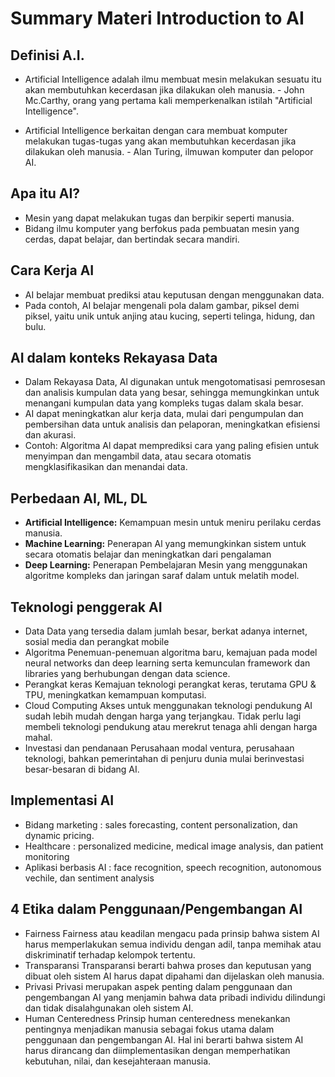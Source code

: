 # Summary Materi Introduction to AI

## Definisi A.I.

- Artificial Intelligence adalah ilmu membuat mesin melakukan sesuatu itu akan membutuhkan kecerdasan jika dilakukan oleh manusia. - John Mc.Carthy, orang yang pertama kali memperkenalkan istilah "Artificial Intelligence".

- Artificial Intelligence berkaitan dengan cara membuat komputer melakukan tugas-tugas yang akan membutuhkan kecerdasan jika dilakukan oleh manusia. - Alan Turing, ilmuwan komputer dan pelopor AI.

## Apa itu AI?
- Mesin yang dapat melakukan tugas dan berpikir seperti manusia.
- Bidang ilmu komputer yang berfokus pada pembuatan mesin yang cerdas, dapat belajar, dan bertindak secara mandiri.

## Cara Kerja AI 
- AI belajar membuat prediksi atau keputusan dengan menggunakan data. 
- Pada contoh, AI belajar mengenali pola dalam gambar, piksel demi piksel, yaitu unik untuk anjing atau kucing, seperti telinga, hidung, dan bulu.

## AI dalam konteks Rekayasa Data
- Dalam Rekayasa Data, Al digunakan untuk mengotomatisasi pemrosesan dan analisis kumpulan data yang besar, sehingga memungkinkan untuk menangani kumpulan data yang kompleks
tugas dalam skala besar.
- AI dapat meningkatkan alur kerja data, mulai dari pengumpulan dan pembersihan data untuk analisis dan pelaporan, meningkatkan efisiensi dan akurasi.
- Contoh: Algoritma Al dapat memprediksi cara yang paling efisien untuk menyimpan dan mengambil data, atau secara otomatis mengklasifikasikan dan menandai data.

## Perbedaan AI, ML, DL 
- **Artificial Intelligence:** Kemampuan mesin untuk meniru perilaku cerdas manusia.
- **Machine Learning:** Penerapan Al yang memungkinkan sistem untuk secara otomatis belajar dan meningkatkan dari pengalaman
- **Deep Learning:** Penerapan Pembelajaran Mesin yang
menggunakan algoritme kompleks dan jaringan saraf dalam untuk melatih model. 

## Teknologi penggerak AI
- Data 
Data yang tersedia dalam jumlah besar, berkat adanya internet, sosial media dan perangkat mobile
- Algoritma 
Penemuan-penemuan algoritma baru, kemajuan pada model neural networks dan deep learning serta kemunculan framework dan libraries yang berhubungan dengan data science.
- Perangkat keras 
Kemajuan teknologi perangkat keras, terutama GPU & TPU, meningkatkan kemampuan komputasi.
- Cloud Computing
Akses untuk menggunakan teknologi pendukung AI sudah lebih mudah dengan harga yang terjangkau. Tidak perlu lagi membeli teknologi pendukung atau merekrut tenaga ahli dengan harga mahal.
- Investasi dan pendanaan 
Perusahaan modal ventura, perusahaan teknologi, bahkan pemerintahan di penjuru dunia mulai berinvestasi besar-besaran di bidang AI.

## Implementasi AI

- Bidang marketing : sales forecasting, content personalization, dan dynamic pricing.
- Healthcare : personalized medicine, medical image analysis, dan patient monitoring
- Aplikasi berbasis AI : face recognition, speech recognition, autonomous vechile, dan sentiment analysis

## 4 Etika dalam Penggunaan/Pengembangan AI
- Fairness
Fairness atau keadilan mengacu pada prinsip bahwa sistem AI harus memperlakukan semua individu dengan adil, tanpa memihak atau diskriminatif terhadap kelompok tertentu.
- Transparansi
Transparansi berarti bahwa proses dan keputusan yang dibuat oleh sistem AI harus dapat dipahami dan dijelaskan oleh manusia. 
- Privasi
Privasi merupakan aspek penting dalam penggunaan dan pengembangan AI yang menjamin bahwa data pribadi individu dilindungi dan tidak disalahgunakan oleh sistem AI.
- Human Centeredness
Prinsip human centeredness menekankan pentingnya menjadikan manusia sebagai fokus utama dalam penggunaan dan pengembangan AI. Hal ini berarti bahwa sistem AI harus dirancang dan diimplementasikan dengan memperhatikan kebutuhan, nilai, dan kesejahteraan manusia.